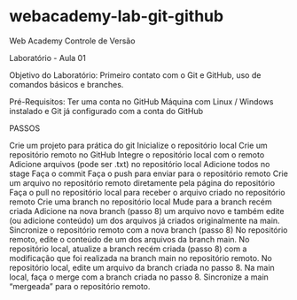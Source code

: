# webacademy-lab-git-github

Web Academy 
Controle de Versão

Laboratório - Aula 01


Objetivo do Laboratório: Primeiro contato com o Git e GitHub, uso de comandos básicos e branches.


Pré-Requisitos:
Ter uma conta no GitHub
Máquina com Linux / Windows instalado e Git já configurado com a conta do GitHub


PASSOS

Crie um projeto para prática do git
Inicialize o repositório local 
Crie um repositório remoto no GitHub
Integre o repositório local com o remoto
Adicione arquivos (pode ser .txt) no repositório local
Adicione todos no stage
Faça o commit
Faça o push para enviar para o repositório remoto
Crie um arquivo no repositório remoto diretamente pela página do repositório
Faça o pull no repositório local para receber o arquivo criado no repositório remoto
Crie uma branch no repositório local
Mude para a branch recém criada
Adicione na nova branch (passo 8) um arquivo novo e também edite (ou adicione conteúdo) um dos arquivos já criados originalmente na main.
Sincronize o repositório remoto com a nova branch (passo 8) 
No repositório remoto, edite o conteúdo de um dos arquivos da branch main.
No repositório local, atualize a branch recém criada (passo 8) com a modificação que foi realizada na branch main no repositório remoto.
No repositório local, edite um arquivo da branch criada no passo 8.
Na main local, faça o merge com a branch criada no passo 8.
Sincronize  a main “mergeada” para o repositório remoto.
